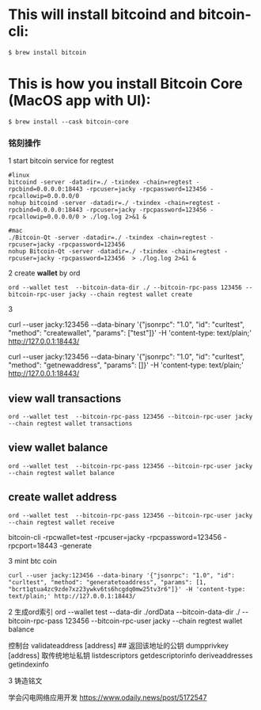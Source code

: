 # This will install bitcoind and bitcoin-cli:

```shell
$ brew install bitcoin
```
# This is how you install Bitcoin Core (MacOS app with UI):
```shell
$ brew install --cask bitcoin-core
```

### 铭刻操作

1 start bitcoin service for regtest
```shell
#linux
bitcoind -server -datadir=./ -txindex -chain=regtest -rpcbind=0.0.0.0:18443 -rpcuser=jacky -rpcpassword=123456 -rpcallowip=0.0.0.0/0
nohup bitcoind -server -datadir=./ -txindex -chain=regtest -rpcbind=0.0.0.0:18443 -rpcuser=jacky -rpcpassword=123456 -rpcallowip=0.0.0.0/0 > ./log.log 2>&1 &

#mac 
./Bitcoin-Qt -server -datadir=./ -txindex -chain=regtest -rpcuser=jacky -rpcpassword=123456
nohup Bitcoin-Qt -server -datadir=./ -txindex -chain=regtest -rpcuser=jacky -rpcpassword=123456  > ./log.log 2>&1 &
```

2 create **wallet** by ord
```shell
ord --wallet test  --bitcoin-data-dir ./ --bitcoin-rpc-pass 123456 --bitcoin-rpc-user jacky --chain regtest wallet create
```

3

curl --user jacky:123456 --data-binary '{"jsonrpc": "1.0", "id": "curltest", "method": "createwallet", "params": ["test"]}' -H 'content-type: text/plain;' http://127.0.0.1:18443/

curl --user jacky:123456 --data-binary '{"jsonrpc": "1.0", "id": "curltest", "method": "getnewaddress", "params": []}' -H 'content-type: text/plain;' http://127.0.0.1:18443/

## view wall transactions
```shell
ord --wallet test  --bitcoin-rpc-pass 123456 --bitcoin-rpc-user jacky --chain regtest wallet transactions
```

## view wallet balance
```shell
ord --wallet test  --bitcoin-rpc-pass 123456 --bitcoin-rpc-user jacky --chain regtest wallet balance
```

## create wallet address
```shell
ord --wallet test  --bitcoin-rpc-pass 123456 --bitcoin-rpc-user jacky --chain regtest wallet receive
```

bitcoin-cli  -rpcwallet=test -rpcuser=jacky  -rpcpassword=123456 -rpcport=18443  -generate

3 mint btc coin
```shell
curl --user jacky:123456 --data-binary '{"jsonrpc": "1.0", "id": "curltest", "method": "generatetoaddress", "params": [1, "bcrt1qtua4zc9zde7xz23ywkv6ts6hcgdq0mw25tv3r6"]}' -H 'content-type: text/plain;' http://127.0.0.1:18443/
```


2 生成ord索引
ord  --wallet test  --data-dir ./ordData --bitcoin-data-dir ./ --bitcoin-rpc-pass 123456 --bitcoin-rpc-user jacky --chain regtest wallet balance

控制台
validateaddress [address] ## 返回该地址的公钥
dumpprivkey [address] 取传统地址私钥
listdescriptors
getdescriptorinfo
deriveaddresses
getindexinfo

3 铸造铭文

学会闪电网络应用开发
https://www.odaily.news/post/5172547